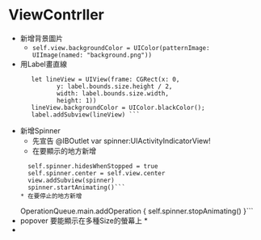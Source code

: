 # ViewContrller

* 新增背景圖片
  * ```self.view.backgroundColor = UIColor(patternImage: UIImage(named: "background.png"))```
* 用Label畫直線
  ```
     let lineView = UIView(frame: CGRect(x: 0, 
            y: label.bounds.size.height / 2,
            width: label.bounds.size.width,
            height: 1)) 
     lineView.backgroundColor = UIColor.blackColor();
     label.addSubview(lineView) ```
* 新增Spinner
  * 先宣告 @IBOutlet var spinner:UIActivityIndicatorView!
  * 在要顯示的地方新增
  ```
    self.spinner.hidesWhenStopped = true
    self.spinner.center = self.view.center
    view.addSubview(spinner)
    spinner.startAnimating()```
  * 在要停止的地方新增
  ``` 
    OperationQueue.main.addOperation {
       self.spinner.stopAnimating()
    }```
* popover 要能顯示在多種Size的螢幕上
  * 
* 
